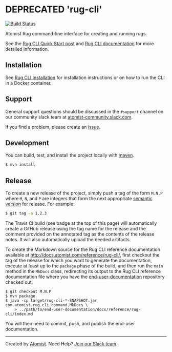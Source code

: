 # DEPRECATED 'rug-cli'

[![Build Status](https://travis-ci.org/atomist/rug-cli.svg?branch=master)](https://travis-ci.org/atomist/rug-cli)

Atomist Rug command-line interface for creating and running rugs.

See the [Rug CLI Quick Start post][quick] and [Rug CLI documentation][doc]
for more detailed information.

[quick]: https://the-composition.com/rugs-on-the-command-line-eca46492db09#.9ke4rijhd
[doc]: http://docs.atomist.com/user-guide/interfaces/cli/

## Installation

See [Rug CLI Installation][install] for installation instructions
or on how to run the CLI in a Docker container.

[install]: http://docs.atomist.com/user-guide/interfaces/cli/install/

## Support

General support questions should be discussed in the `#support`
channel on our community slack team
at [atomist-community.slack.com](https://join.atomist.com).

If you find a problem, please create an [issue][].

[issue]: https://github.com/atomist/rug-cli/issues

## Development

You can build, test, and install the project locally with [maven][].

[maven]: https://maven.apache.org/

```sh
$ mvn install
```

## Release

To create a new release of the project, simply push a tag of the form
`M.N.P` where `M`, `N`, and `P` are integers that form the next
appropriate [semantic version][semver] for release.  For example:

```sh
$ git tag -a 1.2.3
```

The Travis CI build (see badge at the top of this page) will
automatically create a GitHub release using the tag name for the
release and the comment provided on the annotated tag as the contents
of the release notes.  It will also automatically upload the needed
artifacts.

[semver]: http://semver.org

To create the Markdown source for the Rug CLI reference documentation
available at http://docs.atomist.com/reference/rug-cli/, first
checkout the tag of the release for which you want to generate the
documentation, execute at least up to the `package` phase of the
build, and then run the `main` method in the `MkDocs` class,
redirecting its output to the Rug CLI reference documentation file
where you have the [end-user-documentation][doc] repository checked
out.

```
$ git checkout M.N.P
$ mvn package
$ java -cp target/rug-cli-*-SNAPSHOT.jar com.atomist.rug.cli.command.MkDocs \
    > ../path/to/end-user-documentation/docs/reference/rug-cli/index.md
```

You will then need to commit, push, and publish the end-user
documentation.

---
Created by [Atomist][atomist].
Need Help?  [Join our Slack team][slack].

[atomist]: https://www.atomist.com/
[slack]: https://join.atomist.com/ 
